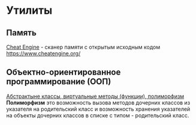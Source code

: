 # Утилиты

## Память

[Cheat Engine](https://en.wikipedia.org/wiki/Cheat_Engine) - сканер памяти с открытым исходным кодом https://www.cheatengine.org/  

## Объектно-ориентированное программирование (ООП)
[Абстрактыне классы, виртуальные методы (функции), полиморфизм](https://www.youtube.com/watch?v=QcoIc210-ro&list=PLGbRAGKfBgdXzoXmluc1BNeYSH5njRocr&index=6)
**Полиморфизм** это возможность вызова методов дочерних классов из указателя на родительский класс и возможность хранения указателей на объекты дочерних классов в списке с типом - родительский класс.

